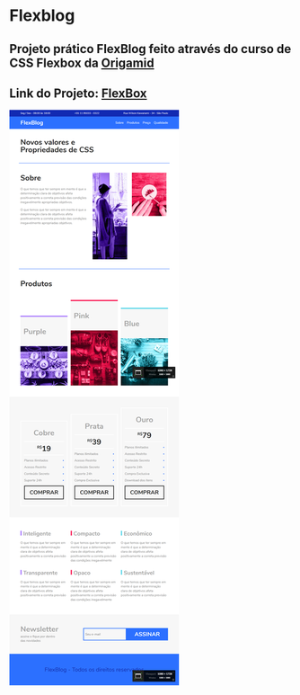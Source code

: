 # Flexblog

## Projeto prático FlexBlog feito através do curso de CSS Flexbox da [Origamid](https://www.origamid.com/curso/css-flexbox)

## Link do Projeto: [FlexBox](https://marcelo-rafael.github.io/css-flexbox-projeto-flexblog/)

![Flexblog](flexblog.jpg)

